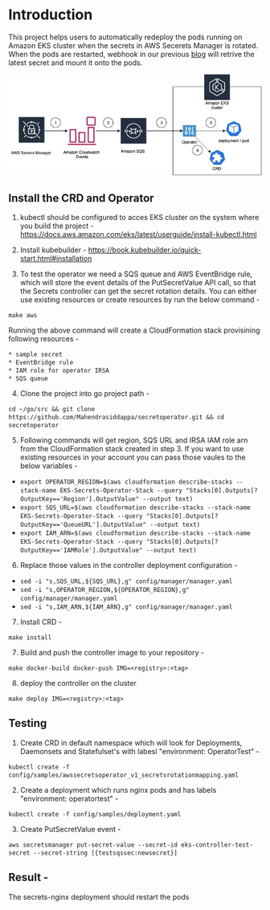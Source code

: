 # Introduction
This project helps users to automatically redeploy the pods running on Amazon EKS cluster when the secrets in AWS Secerets Manager is rotated. When the pods are restarted, webhook in our previous [blog](https://aws.amazon.com/blogs/containers/aws-secrets-controller-poc/) will retrive the latest secret and mount it onto the pods.

![GitHub Logo](blog3.jpg)

## Install the CRD and Operator
1. kubectl should be configured to acces EKS cluster on the system where you build the project - https://docs.aws.amazon.com/eks/latest/userguide/install-kubectl.html

2. Install kubebuilder - https://book.kubebuilder.io/quick-start.html#installation

3. To test the operator we need a SQS queue and AWS EventBridge rule, which will store the event details of the PutSecretValue API call, so that the Secrets controller can get the secret rotation details. You can either use existing resources or create resources by run the below command -
```
make aws
```
Running the above command will create a CloudFormation stack provisining following resources -
```
* sample secret
* EventBridge rule
* IAM role for operator IRSA
* SQS queue
```

4. Clone the project into go project path -   
```
cd ~/go/src && git clone https://github.com/Mahendrasiddappa/secretoperator.git && cd secretoperator
```

5. Following commands will get region, SQS URL and IRSA IAM role arn from the CloudFormation stack created in step 3. If you want to use existing resources in your account you can pass those vaules to the below variables - 
* ```export OPERATOR_REGION=$(aws cloudformation describe-stacks --stack-name EKS-Secrets-Operator-Stack --query "Stacks[0].Outputs[?OutputKey=='Region'].OutputValue" --output text)```
* ```export SQS_URL=$(aws cloudformation describe-stacks --stack-name EKS-Secrets-Operator-Stack --query "Stacks[0].Outputs[?OutputKey=='QueueURL'].OutputValue" --output text)```
* ```export IAM_ARN=$(aws cloudformation describe-stacks --stack-name EKS-Secrets-Operator-Stack --query "Stacks[0].Outputs[?OutputKey=='IAMRole'].OutputValue" --output text)```

6. Replace those values in the controller deployment configuration - 
* ```sed -i "s,SQS_URL,${SQS_URL},g" config/manager/manager.yaml```
* ```sed -i "s,OPERATOR_REGION,${OPERATOR_REGION},g" config/manager/manager.yaml```
* ```sed -i "s,IAM_ARN,${IAM_ARN},g" config/manager/manager.yaml```

7. Install CRD -   
```
make install
```

7. Build and push the controller image to your repository -   
```
make docker-build docker-push IMG=<registry>:<tag>
```

8. deploy the controller on the cluster 
```
make deploy IMG=<registry>:<tag>
```


## Testing 
1. Create CRD in default namespace which will look for Deployments, Daemonsets and Statefulset's with labesl "environment: OperatorTest" -
  ```
  kubectl create -f config/samples/awssecretsoperator_v1_secretsrotationmapping.yaml
  ```

2. Create a deployment which runs nginx pods and has labels "environment: operatortest" - 
  ```
  kubectl create -f config/samples/deployment.yaml
  ```

3. Create PutSecretValue event -
```
aws secretsmanager put-secret-value --secret-id eks-controller-test-secret --secret-string [{testsqssec:newsecret}]
```

## Result - 
The secrets-nginx deployment should restart the pods

